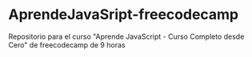 # AprendeJavaSript-freecodecamp
Repositorio para el curso "Aprende JavaScript - Curso Completo desde Cero" de freecodecamp de 9 horas
